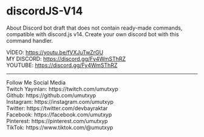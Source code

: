 # discordJS-V14
About Discord bot draft that does not contain ready-made commands, compatible with discord.js v14. Create your own discord bot with this command handler.

VİDEO: https://youtu.be/fVXJuTwZrGU<br>
MY DISCORD: https://discord.gg/Fy4WmSThRZ<br>
YOUTUBE: https://discord.gg/Fy4WmSThRZ<br>
<hr>
Follow Me Social Media<br>
Twitch Yayınları: https://twitch.com/umutxyp<br>
Github: https://github.com/umutxyp<br>
Instagram: https://instagram.com/umutxyp<br>
Twitter: https://twitter.com/devbayraktar<br>
Facebook: https://facebook.com/umutxyp<br>
Pinterest: https://pinterest.com/umutxyp<br>
TikTok: https://www.tiktok.com/@umutxyp
